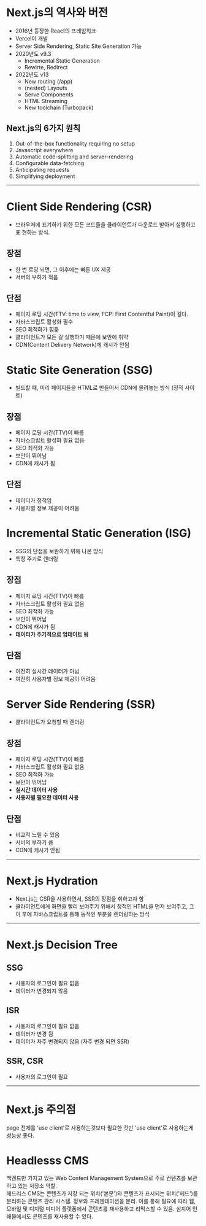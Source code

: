 # Next.js의 역사와 버전

- 2016년 등장한 React의 프레임워크
- Vercel이 개발
- Server Side Rendering, Static Site Generation 가능
- 2020년도 v9.3
  - Incremental Static Generation
  - Rewirte, Redirect
- 2022년도 v13
  - New routing (/app)
  - (nested) Layouts
  - Serve Components
  - HTML Streaming
  - New toolchain (Turbopack)

## Next.js의 6가지 원칙

1. Out-of-the-box functionality requiring no setup
2. Javascript everywhere
3. Automatic code-splitting and server-rendering
4. Configurable data-fetching
5. Anticipating requests
6. Simplifying deployment

---

# Client Side Rendering (CSR)

- 브라우저에 표기하기 위한 모든 코드들을 클라이언트가 다운로드 받아서 실행하고표
  현하는 방식.

## 장점

- 한 번 로딩 되면, 그 이후에는 빠른 UX 제공
- 서버의 부하가 적음

## 단점

- 페이지 로딩 시간(TTV: time to view, FCP: First Contentful Paint)이 길다.
- 자바스크립트 활성화 필수
- SEO 최적화가 힘듦
- 클라이언트가 모든 걸 실행하기 때문에 보안에 취약
- CDN(Content Delivery Network)에 캐시가 안됨

# Static Site Generation (SSG)

- 빌드할 때, 미리 페이지들을 HTML로 만들어서 CDN에 올려놓는 방식 (정적 사이트)

## 장점

- 페이지 로딩 시간(TTV)이 빠름
- 자바스크립트 활성화 필요 없음
- SEO 최적화 가능
- 보안이 뛰어남
- CDN에 캐시가 됨

## 단점

- 데이터가 정적임
- 사용자별 정보 제공이 어려움

# Incremental Static Generation (ISG)

- SSG의 단점을 보완하기 위해 나온 방식
- 특정 주기로 렌더링

## 장점

- 페이지 로딩 시간(TTV)이 빠름
- 자바스크립트 활성화 필요 없음
- SEO 최적화 가능
- 보안이 뛰어남
- CDN에 캐시가 됨
- **데이터가 주기적으로 업데이트 됨**

## 단점

- 여전히 실시간 데이터가 아님
- 여전히 사용자별 정보 제공이 어려움

# Server Side Rendering (SSR)

- 클라이언트가 요청할 때 렌더링

## 장점

- 페이지 로딩 시간(TTV)이 빠름
- 자바스크립트 활성화 필요 없음
- SEO 최적화 가능
- 보안이 뛰어남
- **실시간 데이터 사용**
- **사용자별 필요한 데이터 사용**

## 단점

- 비교적 느릴 수 있음
- 서버의 부하가 큼
- CDN에 캐시가 안됨

---

# Next.js Hydration

- Next.js는 CSR을 사용하면서, SSR의 장점을 취하고자 함
- 클라이언트에게 화면을 빨리 보여주기 위해서 정적인 HTML을 먼저 보여주고, 그 이
  후에 자바스크립트를 통해 동적인 부분을 렌더링하는 방식

---

# Next.js Decision Tree

## SSG
- 사용자의 로그인이 필요 없음
- 데이터가 변경되지 않음

## ISR
- 사용자의 로그인이 필요 없음
- 데이터가 변경 됨
- 데이터가 자주 변경되지 않음 (자주 변경 되면 SSR)

## SSR, CSR
- 사용자의 로그인이 필요

---

# Next.js 주의점

page 전체를 'use client'로 사용하는것보다 필요한 것만 'use client'로 사용하는게 성능상 좋다.

# Headlesss CMS

백엔드만 가지고 있는 Web Content Management System으로 주로 컨텐츠를 보관하고 있는 저장소 역할.  
헤드리스 CMS는 콘텐츠가 저장 되는 위치('본문')와 콘텐츠가 표시되는 위치('헤드')를 분리하는 콘텐츠 관리 시스템. 정보와 프레젠테이션을 분리. 이를 통해 필요에 따라 웹, 모바일 및 디지털 미디어 플랫폼에서 콘텐츠를 재사용하고 리믹스할 수 있음. 심지어 인쇄물에서도 콘텐츠를 재사용할 수 있다.
